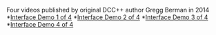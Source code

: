 Four videos published by original DCC++ author Gregg Berman in 2014
 *[Interface Demo 1 of 4](https://www.youtube.com/watch?v=48gN-dESh1k)
 *[Interface Demo 2 of 4](https://www.youtube.com/watch?v=r4rfmdKGXww)
 *[Interface Demo 3 of 4](https://www.youtube.com/watch?v=yUIKV601th0&t=5s)
 *[Interface Demo 4 of 4](https://www.youtube.com/watch?v=2JAl5caFFh4&t=44s)
